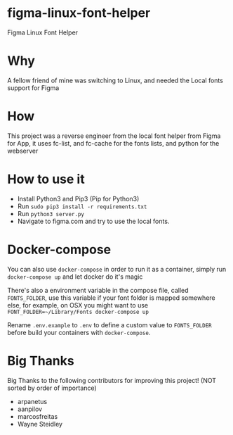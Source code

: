 # figma-linux-font-helper
Figma Linux Font Helper

# Why

A fellow friend of mine was switching to Linux, and needed the Local fonts support for Figma

# How

This project was a reverse engineer from the local font helper from Figma for App, it uses fc-list, and fc-cache for the fonts lists, and python for the webserver

# How to use it

* Install Python3 and Pip3 (Pip for Python3)
* Run `sudo pip3 install -r requirements.txt`
* Run `python3 server.py`
* Navigate to figma.com and try to use the local fonts.


# Docker-compose

You can also use `docker-compose` in order to run it as a container, simply run `docker-compose up` and let docker do it's magic

There's also a environment variable in the compose file, called `FONTS_FOLDER`, use this variable if your font folder is mapped somewhere else, for example, on OSX you might want to use `FONT_FOLDER=~/Library/Fonts docker-compose up`

Rename `.env.example` to `.env` to define a custom value to `FONTS_FOLDER` before build your containers with `docker-compose`.


# Big Thanks

Big Thanks to the following contributors for improving this project! (NOT sorted by order of importance)

* arpanetus
* aanpilov
* marcosfreitas
* Wayne Steidley
